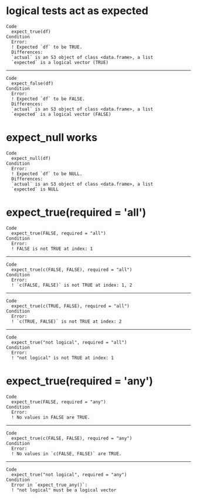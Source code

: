 # logical tests act as expected

    Code
      expect_true(df)
    Condition
      Error:
      ! Expected `df` to be TRUE.
      Differences:
      `actual` is an S3 object of class <data.frame>, a list
      `expected` is a logical vector (TRUE)

---

    Code
      expect_false(df)
    Condition
      Error:
      ! Expected `df` to be FALSE.
      Differences:
      `actual` is an S3 object of class <data.frame>, a list
      `expected` is a logical vector (FALSE)

# expect_null works

    Code
      expect_null(df)
    Condition
      Error:
      ! Expected `df` to be NULL.
      Differences:
      `actual` is an S3 object of class <data.frame>, a list
      `expected` is NULL

# expect_true(required = 'all')

    Code
      expect_true(FALSE, required = "all")
    Condition
      Error:
      ! FALSE is not TRUE at index: 1

---

    Code
      expect_true(c(FALSE, FALSE), required = "all")
    Condition
      Error:
      ! `c(FALSE, FALSE)` is not TRUE at index: 1, 2

---

    Code
      expect_true(c(TRUE, FALSE), required = "all")
    Condition
      Error:
      ! `c(TRUE, FALSE)` is not TRUE at index: 2

---

    Code
      expect_true("not logical", required = "all")
    Condition
      Error:
      ! "not logical" is not TRUE at index: 1

# expect_true(required = 'any')

    Code
      expect_true(FALSE, required = "any")
    Condition
      Error:
      ! No values in FALSE are TRUE.

---

    Code
      expect_true(c(FALSE, FALSE), required = "any")
    Condition
      Error:
      ! No values in `c(FALSE, FALSE)` are TRUE.

---

    Code
      expect_true("not logical", required = "any")
    Condition
      Error in `expect_true_any()`:
      ! "not logical" must be a logical vector

